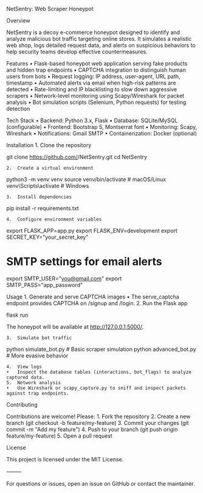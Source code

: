 NetSentry: Web Scraper Honeypot

Overview

NetSentry is a decoy e-commerce honeypot designed to identify and analyze malicious bot traffic targeting online stores. It simulates a realistic web shop, logs detailed request data, and alerts on suspicious behaviors to help security teams develop effective countermeasures.

Features
• Flask-based honeypot web application serving fake products and hidden trap endpoints
• CAPTCHA integration to distinguish human users from bots
• Request logging: IP address, user-agent, URL path, timestamp
• Automated alerts via email when high-risk patterns are detected
• Rate-limiting and IP blacklisting to slow down aggressive scrapers
• Network-level monitoring using Scapy/Wireshark for packet analysis
• Bot simulation scripts (Selenium, Python requests) for testing detection

Tech Stack
• Backend: Python 3.x, Flask
• Database: SQLite/MySQL (configurable)
• Frontend: Bootstrap 5, Montserrat font
• Monitoring: Scapy, Wireshark
• Notifications: Gmail SMTP
• Containerization: Docker (optional)

Installation 1. Clone the repository

git clone https://github.com/<your-username>/NetSentry.git
cd NetSentry

    2.	Create a virtual environment

python3 -m venv venv
source venv/bin/activate # macOS/Linux
venv\Scripts\activate # Windows

    3.	Install dependencies

pip install -r requirements.txt

    4.	Configure environment variables

export FLASK_APP=app.py
export FLASK_ENV=development
export SECRET_KEY="your_secret_key"

# SMTP settings for email alerts

export SMTP_USER="you@gmail.com"
export SMTP_PASS="app_password"

Usage 1. Generate and serve CAPTCHA images
• The serve_captcha endpoint provides CAPTCHA on /signup and /login. 2. Run the Flask app

flask run

The honeypot will be available at http://127.0.0.1:5000/.

    3.	Simulate bot traffic

python simulate_bot.py # Basic scraper simulation
python advanced_bot.py # More evasive behavior

    4.	View logs
    •	Inspect the database tables (interactions, bot_flags) to analyze captured data.
    5.	Network analysis
    •	Use Wireshark or scapy_capture.py to sniff and inspect packets against trap endpoints.

Contributing

Contributions are welcome! Please: 1. Fork the repository 2. Create a new branch (git checkout -b feature/my-feature) 3. Commit your changes (git commit -m "Add my feature") 4. Push to your branch (git push origin feature/my-feature) 5. Open a pull request

License

This project is licensed under the MIT License.

⸻

For questions or issues, open an issue on GitHub or contact the maintainer.

